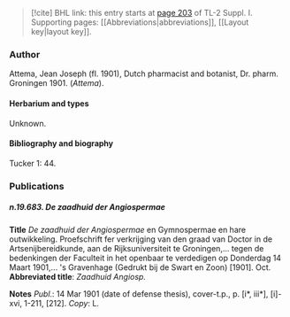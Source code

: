 > [!cite] BHL link: this entry starts at [page 203](https://www.biodiversitylibrary.org/item/103858#page/215/mode/1up) of TL-2 Suppl. I.
> Supporting pages: [[Abbreviations|abbreviations]], [[Layout key|layout key]].

### Author

Attema, Jean Joseph (fl. 1901), Dutch pharmacist and botanist, Dr. pharm. Groningen 1901. (*Attema*).

#### Herbarium and types

Unknown.

#### Bibliography and biography

Tucker 1: 44.

### Publications

##### n.19.683. De zaadhuid der Angiospermae

**Title**
*De zaadhuid der Angiospermae* en Gymnospermae en hare outwikkeling. Proefschrift fer verkrijging van den graad van Doctor in de Artsenijbereidkunde, aan de Rijksuniversiteit te Groningen,... tegen de bedenkingen der Faculteit in het openbaar te verdedigen op Donderdag 14 Maart 1901,... 's Gravenhage (Gedrukt bij de Swart en Zoon) \[1901\]. Oct.
**Abbreviated title**: *Zaadhuid Angiosp.*

**Notes**
*Publ*.: 14 Mar 1901 (date of defense thesis), cover-t.p., p. \[i\*, iii\*\], \[i\]-xvi, 1-211, \[212\]. *Copy*: L.

